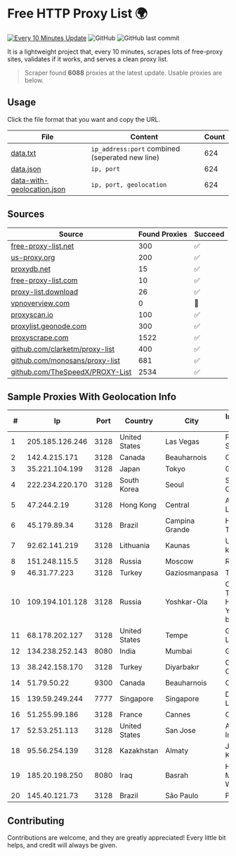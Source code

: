 
# Free HTTP Proxy List 🌍

[![Every 10 Minutes Update](https://github.com/mertguvencli/http-proxy-list/actions/workflows/main.yml/badge.svg?branch=main)](https://github.com/mertguvencli/http-proxy-list/actions/workflows/main.yml)
![GitHub](https://img.shields.io/github/license/mertguvencli/http-proxy-list)
![GitHub last commit](https://img.shields.io/github/last-commit/mertguvencli/http-proxy-list)

It is a lightweight project that, every 10 minutes, scrapes lots of free-proxy sites, validates if it works, and serves a clean proxy list.


> Scraper found **6088** proxies at the latest update. Usable proxies are below.

## Usage

Click the file format that you want and copy the URL.


|File|Content|Count|
|----|-------|-----|
|[data.txt](https://raw.githubusercontent.com/mertguvencli/http-proxy-list/main/proxy-list/data.txt)|`ip_address:port` combined (seperated new line)|624|
|[data.json](https://raw.githubusercontent.com/mertguvencli/http-proxy-list/main/proxy-list/data.json)|`ip, port`|624|
|[data-with-geolocation.json](https://raw.githubusercontent.com/mertguvencli/http-proxy-list/main/proxy-list/data-with-geolocation.json)|`ip, port, geolocation`|624|

## Sources

|Source|Found Proxies|Succeed|
|------|-------------|-------|
|[free-proxy-list.net](https://free-proxy-list.net)|300|✅|
|[us-proxy.org](https://www.us-proxy.org)|200|✅|
|[proxydb.net](http://proxydb.net)|15|✅|
|[free-proxy-list.com](https://free-proxy-list.com/?page=&port=&type%5B%5D=http&type%5B%5D=https&up_time=0&search=Search)|10|✅|
|[proxy-list.download](https://www.proxy-list.download/HTTP)|26|✅|
|[vpnoverview.com](https://vpnoverview.com/privacy/anonymous-browsing/free-proxy-servers)|0|🚫|
|[proxyscan.io](https://www.proxyscan.io)|100|✅|
|[proxylist.geonode.com](https://proxylist.geonode.com/api/proxy-list?limit=300&page=1&sort_by=lastChecked&sort_type=desc&protocols=http,https)|300|✅|
|[proxyscrape.com](https://api.proxyscrape.com/v2/?request=displayproxies&protocol=http&timeout=10000&country=all&ssl=all&anonymity=all)|1522|✅|
|[github.com/clarketm/proxy-list](https://raw.githubusercontent.com/clarketm/proxy-list/master/proxy-list-raw.txt)|400|✅|
|[github.com/monosans/proxy-list](https://raw.githubusercontent.com/monosans/proxy-list/main/proxies/http.txt)|681|✅|
|[github.com/TheSpeedX/PROXY-List](https://raw.githubusercontent.com/TheSpeedX/PROXY-List/master/http.txt)|2534|✅|


## Sample Proxies With Geolocation Info

|#|Ip|Port|Country|City|Internet Service Provider|
|-|--|----|-------|----|-------------------------|
|1|205.185.126.246|3128|United States|Las Vegas|FranTech Solutions|
|2|142.4.215.171|3128|Canada|Beauharnois|OVH SAS|
|3|35.221.104.199|3128|Japan|Tokyo|Google LLC|
|4|222.234.220.170|3128|South Korea|Seoul|SK Broadband Co Ltd|
|5|47.244.2.19|3128|Hong Kong|Central|Alibaba.com LLC|
|6|45.179.89.34|3128|Brazil|Campina Grande|Hostzone Tecnologia LTDA|
|7|92.62.141.219|3128|Lithuania|Kaunas|UAB "Baltnetos komunikacijos"|
|8|151.248.115.5|3128|Russia|Moscow|Reg.Ru|
|9|46.31.77.223|3128|Turkey|Gaziosmanpasa|Talha Bogaz|
|10|109.194.101.128|3128|Russia|Yoshkar-Ola|CJSC "ER-Telecom Holding" Yoshkar-Ola branch|
|11|68.178.202.127|3128|United States|Tempe|GoDaddy.com, LLC|
|12|134.238.252.143|8080|India|Mumbai|Google LLC|
|13|38.242.158.170|3128|Turkey|Diyarbakır|Cogent Communications|
|14|51.79.50.22|9300|Canada|Beauharnois|OVH SAS|
|15|139.59.249.244|7777|Singapore|Singapore|DigitalOcean, LLC|
|16|51.255.99.186|3128|France|Cannes|OVH SAS|
|17|52.53.251.113|3128|United States|San Jose|Amazon.com, Inc.|
|18|95.56.254.139|3128|Kazakhstan|Almaty|JSC Kazakhtelecom|
|19|185.20.198.250|8080|Iraq|Basrah|Horizon Scope Mobile Telecom WLL|
|20|145.40.121.73|3128|Brazil|São Paulo|Packet Host, Inc.|



## Contributing

Contributions are welcome, and they are greatly appreciated! Every
little bit helps, and credit will always be given.

